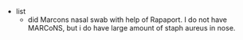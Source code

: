   * list
    * did Marcons nasal swab with help of Rapaport. I do not have MARCoNS, but i do have large amount of staph aureus in nose.
